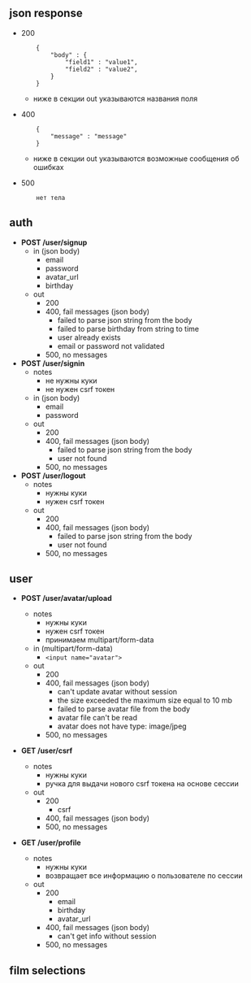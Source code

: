 ## json response
- 200

    ```
        {
            "body" : {
                "field1" : "value1",
                "field2" : "value2",
            } 
        }
    ```
    - ниже в секции out указываются названия поля 
- 400

    ```
        {
            "message" : "message"
        } 
    ```
    - ниже в секции out указываются возможные сообщения об ошибках
- 500

    ```
        нет тела
    ```


## auth
- **POST /user/signup**
    - in (json body)
        - email
        - password
        - avatar_url
        - birthday
    - out
        - 200
        - 400, fail messages (json body) 
            - failed to parse json string from the body
            - failed to parse birthday from string to time
            - user already exists
            - email or password not validated
        - 500, no messages 
- **POST /user/signin**
    - notes
        - не нужны куки
        - не нужен csrf токен
    - in (json body)
        - email
        - password
    - out
        - 200
        - 400, fail messages (json body) 
            - failed to parse json string from the body
            - user not found
        - 500, no messages 
- **POST /user/logout**
    - notes
        - нужны куки
        - нужен csrf токен
    - out
        - 200
        - 400, fail messages (json body) 
            - failed to parse json string from the body
            - user not found
        - 500, no messages 
## user
- **POST /user/avatar/upload**
    - notes
        - нужны куки
        - нужен csrf токен
        - принимаем multipart/form-data
    - in (multipart/form-data)
        - ```<input name="avatar">```
    - out
        - 200
        - 400, fail messages (json body) 
            - can't update avatar without session
            - the size exceeded the maximum size equal to 10 mb
            - failed to parse avatar file from the body
            - avatar file can't be read
            - avatar does not have type: image/jpeg
        - 500, no messages 
- **GET /user/csrf**
    - notes 
        - нужны куки
        - ручка для выдачи нового csrf токена на основе сессии
    - out
        - 200
            - csrf
        - 400, fail messages (json body) 
        - 500, no messages 

- **GET /user/profile**
    - notes
        - нужны куки
        - возвращает все информацию о пользователе по сессии
    - out
        - 200
            - email
            - birthday
            - avatar_url
        - 400, fail messages (json body) 
            - can't get info without session
        - 500, no messages 
        
## film selections
